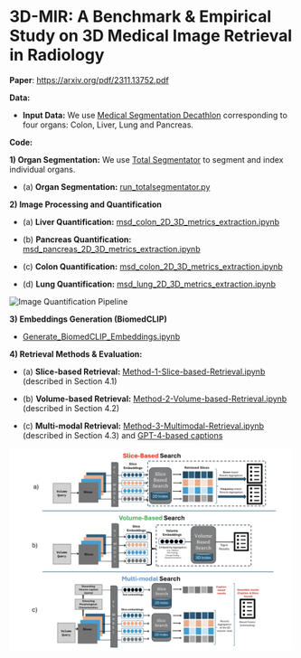 # 3D-MIR: A Benchmark & Empirical Study on 3D Medical Image Retrieval in Radiology

**Paper**: https://arxiv.org/pdf/2311.13752.pdf 

**Data:**

- **Input Data:** We use [Medical Segmentation Decathlon](http://medicaldecathlon.com/) corresponding to four organs: Colon, Liver, Lung and Pancreas.

**Code:**

**1) Organ Segmentation:** We use  [Total Segmentator](https://github.com/wasserth/TotalSegmentator) to segment and index individual organs.
- (a) **Organ Segmentation:** [run_totalsegmentator.py](./Code/Image-Processing-and-Quantification/run_totalsegmentator.py)

**2) Image Processing and Quantification**

- (a) **Liver Quantification:** [msd_colon_2D_3D_metrics_extraction.ipynb](./Code/Image-Processing-and-Quantification/msd_colon_2D_3D_metrics_extraction.ipynb)

- (b) **Pancreas Quantification:** [msd_pancreas_2D_3D_metrics_extraction.ipynb](./Code/Image-Processing-and-Quantification/msd_pancreas_2D_3D_metrics_extraction.ipynb)

- (c) **Colon Quantification:** [msd_colon_2D_3D_metrics_extraction.ipynb](./Code/Image-Processing-and-Quantification/msd_colon_2D_3D_metrics_extraction.ipynb)

- (d) **Lung Quantification:** [msd_lung_2D_3D_metrics_extraction.ipynb](./Code/Image-Processing-and-Quantification/msd_lung_2D_3D_metrics_extraction.ipynb)

<img src="./Code/Image-Processing-and-Quantification/3dmir.pipeline.png" alt="Image Quantification Pipeline" width="500"/>

**3) Embeddings Generation (BiomedCLIP)**

- [Generate_BiomedCLIP_Embeddings.ipynb](./Code/EmbeddingsGeneration/Generate_BiomedCLIP_Embeddings.ipynb)

**4) Retrieval Methods & Evaluation:**

  - (a) **Slice-based Retrieval:** [Method-1-Slice-based-Retrieval.ipynb](./Code/Retrieval-Methods-and-Evaluation/Method-1-Slice-based-Retrieval.ipynb) (described in Section 4.1)
  
  - (b) **Volume-based Retrieval:** [Method-2-Volume-based-Retrieval.ipynb](./Code/Retrieval-Methods-and-Evaluation/Method-2-Volume-based-Retrieval.ipynb) (described in Section 4.2)
  
  - (c) **Multi-modal Retrieval:** [Method-3-Multimodal-Retrieval.ipynb](./Code/Retrieval-Methods-and-Evaluation/Method-3-Multimodal-Retrieval.ipynb) (described in Section 4.3)
    and [GPT-4-based captions](https://github.com/abachaa/3D-MIR/tree/main/Code/Retrieval-Methods-and-Evaluation/msd_gpt4_captions)

<img src="./3d-image-search-methods.png" alt="3D Image Search Methods" width="500"/>


